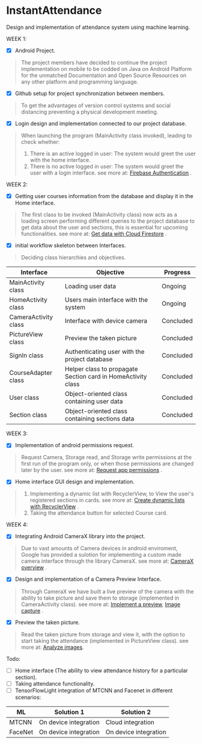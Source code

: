 # InstantAttendance
Design and implementation of attendance system using machine learning.


WEEK 1:
- [x] Android Project.
> The project members have decided to continue the project implementation on mobile to be codded on Java on Android Platform for the unmatched Documentation and Open Source Resources on any other platform and programming language.

- [x] Github setup for project synchronization between members.
> To get the advantages of version control systems and social distancing preventing a physical development meeting.

- [x] Login design and implementation connected to our project database.
> When launching the program (MainActivity class invoked), leading to check whether: 
> 1. There is an active logged in user: The system would greet the user with the home interface. 
> 2. There is no active logged in user: The system would greet the user with a login interface.
see more at: [Firebase Authentication](https://firebase.google.com/docs/auth) .

WEEK 2:
- [x] Getting user courses information from the database and display it in the Home interface.
> The first class to be invoked (MainActivity class) now acts as a loading screen performing different queries to the project database to get data about the user and sections, this is essential for upcoming functionalities.
see more at: [Get data with Cloud Firestore](https://firebase.google.com/docs/firestore/query-data/get-data) .

- [x] initial workflow skeleton between Interfaces.
> Deciding class hierarchies and objectives.

| Interface | Objective | Progress |
| --- | --- | --- |
| MainActivity class | Loading user data | Ongoing |
| HomeActivity class | Users main interface with the system | Ongoing |
| CameraActivity class | Interface with device camera | Concluded |
| PictureView class | Preview the taken picture | Concluded |
| SignIn class | Authenticating user with the project database | Concluded |
| CourseAdapter class | Helper class to propagate Section card in HomeActivity class | Concluded |
| User class | Object-oriented class containing user data | Concluded |
| Section class | Object-oriented class containing sections data | Concluded |

WEEK 3:
- [x] Implementation of android permissions request.
 > Request Camera, Storage read, and Storage write permissions at the first run of the program only, or when those permissions are changed later by the user.
 see more at: [Request app permissions](https://developer.android.com/training/permissions/requesting) .
 
- [x] Home interface GUI design and implementation.
> 1. Implementing a dynamic list with RecyclerView, to View the user's registered sections in cards. see more at: [Create dynamic lists with RecyclerView](https://developer.android.com/guide/topics/ui/layout/recyclerview) .
> 2. Taking the attendance button for selected Course card. 

WEEK 4:
- [x] Integrating Android CameraX library into the project.
> Due to vast amounts of Camera devices in android enviroment, Google has provided a sulotion for implementing a custom made camera interface through the library CameraX.
> see more at: [CameraX overview](https://developer.android.com/training/camerax) .

- [x] Design and implementation of a Camera Preview Interface.
> Through CameraX we have built a live preview of the camera with the ability to take picture and save them to storage (implemented in CameraActivity class).
> see more at: [Implement a preview](https://developer.android.com/training/camerax/preview), [Image capture](https://developer.android.com/training/camerax/take-photo) .

- [x] Preview the taken picture.
> Read the taken picture from storage and view it, with the option to start taking the attendance (implemented in PictureView class).
> see more at: [Analyze images](https://developer.android.com/training/camerax/analyze).

Todo:
- [ ] Home interface (The ability to view attendance history for a particular section).
- [ ] Taking attendance functionality.
- [ ] TensorFlowLight integration of MTCNN and Facenet in different scenarios:

| ML | Solution 1 | Solution 2 |
| --- | --- | --- |
| MTCNN | On device integration | Cloud integration |
| FaceNet | On device integration | On device integration |


